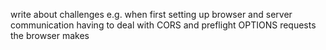 write about challenges e.g. when first setting up browser and server communication having to deal with CORS and preflight OPTIONS requests the browser makes
